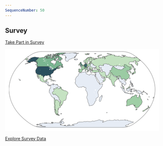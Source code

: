 ```yaml
---
SequenceNumber: 50
---
```


## Survey

[Take Part in Survey](https://tinyurl.com/EEG100)

[![Survey](/assets/images/survey_preview.png 'Global Survey Results')](/survey '')

[Explore Survey Data](/survey)